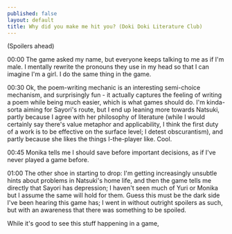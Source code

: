 ```yaml
---
published: false
layout: default
title: Why did you make me hit you? (Doki Doki Literature Club)
---
```

(Spoilers ahead)

00:00 The game asked my name, but everyone keeps talking to me as if I'm male. I mentally rewrite the pronouns they use in my head so that I can imagine I'm a girl. I do the same thing in the game.

00:30 Ok, the poem-writing mechanic is an interesting semi-choice mechanism, and surprisingly fun - it actually captures the feeling of writing a poem while being much easier, which is what games should do. I'm kinda-sorta aiming for Sayori's route, but I end up leaning more towards Natsuki, partly because I agree with her philosophy of literature (while I would certainly say there's value metaphor and applicability, I think the first duty of a work is to be effective on the surface level; I detest obscurantism), and partly because she likes the things I-the-player like. Cool.

00:45 Monika tells me I should save before important decisions, as if I've never played a game before.

01:00 The other shoe in starting to drop: I'm getting increasingly unsubtle hints about problems in Natsuki's home life, and then the game tells me directly that Sayori has depression; I haven't seen much of Yuri or Monika but I assume the same will hold for them. Guess this must be the dark side I've been hearing  this game has; I went in without outright spoilers as such, but with an awareness that there was something to be spoiled.

While it's good to see this stuff happening in a game, 